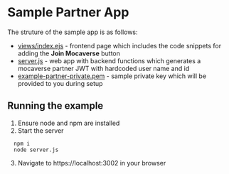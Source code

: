 # Sample Partner App

The struture of the sample app is as follows:
- [views/index.ejs](views/index.ejs) - frontend page which includes the code snippets for adding the **Join Mocaverse** button
- [server.js](server.js) - web app with backend functions which generates a mocaverse partner JWT with hardcoded user name and id
- [example-partner-private.pem](example-partner-private.pem) - sample private key which will be provided to you during setup

## Running the example
1. Ensure node and npm are installed
2. Start the server
```
  npm i
  node server.js
```
3. Navigate to https://localhost:3002 in your browser

